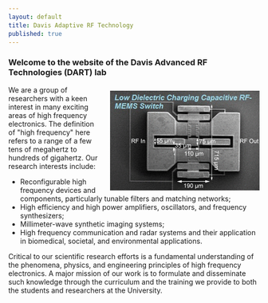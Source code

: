 ```yaml
---
layout: default
title: Davis Adaptive RF Technology
published: true
---
```

<!--

<div class="container">
  <br>
  <div id="myCarousel" class="carousel slide" data-ride="carousel">

    <ol class="carousel-indicators">
      <li data-target="#myCarousel" data-slide-to="0" class="active"></li>
      <li data-target="#myCarousel" data-slide-to="1"></li>
      <li data-target="#myCarousel" data-slide-to="2"></li>
      <li data-target="#myCarousel" data-slide-to="3"></li>
    </ol>


    <div class="carousel-inner" role="listbox">

      <div class="item active">
        <img src="img_chania.jpg" alt="Chania" width="460" height="345">
        <div class="carousel-caption">
          <h3>Chania</h3>
          <p>The atmosphere in Chania has a touch of Florence and Venice.</p>
        </div>
      </div>

      <div class="item">
        <img src="img_chania2.jpg" alt="Chania" width="460" height="345">
        <div class="carousel-caption">
          <h3>Chania</h3>
          <p>The atmosphere in Chania has a touch of Florence and Venice.</p>
        </div>
      </div>
    
      <div class="item">
        <img src="img_flower.jpg" alt="Flower" width="460" height="345">
        <div class="carousel-caption">
          <h3>Flowers</h3>
          <p>Beatiful flowers in Kolymbari, Crete.</p>
        </div>
      </div>

      <div class="item">
        <img src="img_flower2.jpg" alt="Flower" width="460" height="345">
        <div class="carousel-caption">
          <h3>Flowers</h3>
          <p>Beatiful flowers in Kolymbari, Crete.</p>
        </div>
      </div>
  
    </div>


    <a class="left carousel-control" href="#myCarousel" role="button" data-slide="prev">
      <span class="glyphicon glyphicon-chevron-left" aria-hidden="true"></span>
      <span class="sr-only">Previous</span>
    </a>
    <a class="right carousel-control" href="#myCarousel" role="button" data-slide="next">
      <span class="glyphicon glyphicon-chevron-right" aria-hidden="true"></span>
      <span class="sr-only">Next</span>
    </a>
  </div>
</div>

-->

### Welcome to the website of the Davis Advanced RF Technologies (DART) lab
<img src="/images/gallery.gif" width="300px" style="float:right; margin-top:10px; margin-left:15px;">

We are a group of researchers with a keen interest in many exciting areas of high frequency electronics. The definition of "high frequency" here refers to a range of a few tens of megahertz to hundreds of gigahertz. Our research interests include:

- Reconfigurable high frequency devices and components, particularly tunable filters and matching networks;
- High efficiency and high power amplifiers, oscillators, and frequency synthesizers;
- Millimeter-wave synthetic imaging systems;
- High frequency communication and radar systems and their application in biomedical, societal, and environmental applications.

Critical to our scientific research efforts is a fundamental understanding of the phenomena, physics, and engineering principles of high frequency electronics. A major mission of our work is to formulate and disseminate such knowledge through the curriculum and the training we provide to both the students and researchers at the University.
<!---
The DART lab is housed in Kemper Hall on the beautiful UC Davis campus. The lab is affiliated with the Davis Millimeter-wave Research Center (DMRC). The DMRC is broadly focused on fostering millimeter wave technology for wireless communications, radar, sensing, and imaging systems.
-->

<!---
#### A postdoc researcher position is available for 2016. More details can be found [here](/postdoccm.html). 

We are always looking for motivated students and researchers to join the group. Read [more](/joiningdart.html) if you are interested.
-->
